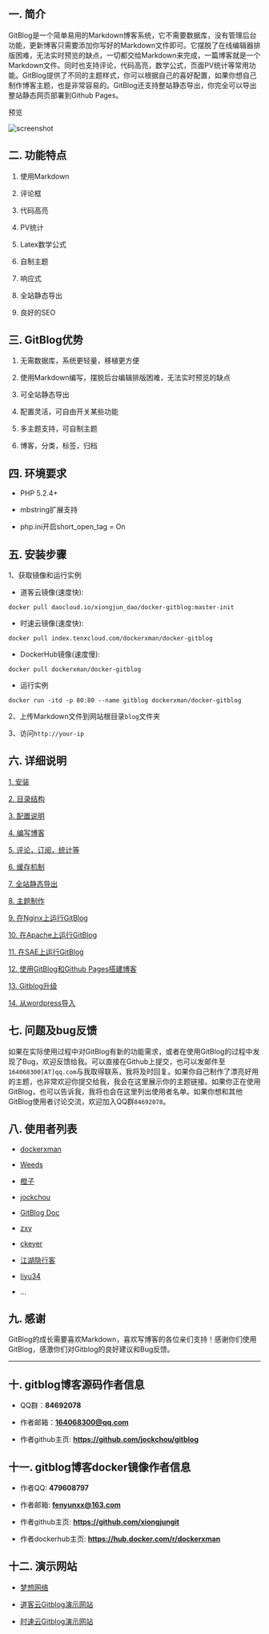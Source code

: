 <!--
author: jockchou
head: http://pingodata.qiniudn.com/jockchou-avatar.jpg
date: 2015-07-31
title: 欢迎使用GitBlog
tags: GitBlog
category: GitBlog
status: publish
summary: GitBlog是一个简单易用的Markdown博客系统，它不需要数据库，没有管理后台功能，更新博客只需要添加你写好的Markdown文件即可。
-->

## 一. 简介 ##
GitBlog是一个简单易用的Markdown博客系统，它不需要数据库，没有管理后台功能，更新博客只需要添加你写好的Markdown文件即可。它摆脱了在线编辑器排版困难，无法实时预览的缺点，一切都交给Markdown来完成，一篇博客就是一个Markdown文件。同时也支持评论，代码高亮，数学公式，页面PV统计等常用功能。GitBlog提供了不同的主题样式，你可以根据自己的喜好配置，如果你想自己制作博客主题，也是非常容易的。GitBlog还支持整站静态导出，你完全可以导出整站静态网页部署到Github Pages。

预览

![screenshot](https://github.com/xiongjungit/gitblog/raw/master/screenshot.png)

## 二. 功能特点 ##

1. 使用Markdown  

2. 评论框  

3. 代码高亮  

4. PV统计  

5. Latex数学公式  

6. 自制主题  

7. 响应式  

8. 全站静态导出  

9. 良好的SEO  

## 三. GitBlog优势 ##
 
1. 无需数据库，系统更轻量，移植更方便  

2. 使用Markdown编写，摆脱后台编辑排版困难，无法实时预览的缺点  

3. 可全站静态导出  

4. 配置灵活，可自由开关某些功能  

5. 多主题支持，可自制主题  

6. 博客，分类，标签，归档  

## 四. 环境要求 ##

- PHP 5.2.4+ 

- mbstring扩展支持 

- php.ini开启short_open_tag = On 

## 五. 安装步骤

1、获取镜像和运行实例

- 道客云镜像(速度快):
```
docker pull daocloud.io/xiongjun_dao/docker-gitblog:master-init 
```

- 时速云镜像(速度快): 
```
docker pull index.tenxcloud.com/dockerxman/docker-gitblog  
```

- DockerHub镜像(速度慢): 
```
docker pull dockerxman/docker-gitblog
```

- 运行实例
```
docker run -itd -p 80:80 --name gitblog dockerxman/docker-gitblog
```
 
2、上传Markdown文件到网站根目录`blog`文件夹 

3、访问`http://your-ip`


## 六. 详细说明 ##

[1. 安装][1]  

[2. 目录结构][2]  

[3. 配置说明][3]  

[4. 编写博客][4]  

[5. 评论，订阅，统计等][5]  

[6. 缓存机制][6]  

[7. 全站静态导出][7]  

[8. 主题制作][8]  

[9. 在Nginx上运行GitBlog][9]  

[10. 在Apache上运行GitBlog][10]  

[11. 在SAE上运行GitBlog][11]  

[12. 使用GitBlog和Github Pages搭建博客][12]  

[13. Gitblog升级][13]  

[14. 从wordpress导入][14]

## 七. 问题及bug反馈 ##

如果在实际使用过程中对GitBlog有新的功能需求，或者在使用GitBlog的过程中发现了Bug，欢迎反馈给我。可以直接在Github上提交，也可以发邮件至`164068300[AT]qq.com`与我取得联系，我将及时回复。如果你自己制作了漂亮好用的主题，也非常欢迎你提交给我，我会在这里展示你的主题链接。如果你正在使用GitBlog，也可以告诉我，我将也会在这里列出使用者名单。如果你想和其他GitBlog使用者讨论交流，欢迎加入QQ群`84692078`。

## 八. 使用者列表 ##

- [dockerxman][28]

- [Weeds][20]

- [橙子][21]

- [jockchou][22]

- [GitBlog Doc][23]

- [zxy][24]  

- [ckeyer][25]

- [江湖隐行客][26]

- [liyu34][27]

- ...


## 九. 感谢 ##

GitBlog的成长需要喜欢Markdown，喜欢写博客的各位亲们支持！感谢你们使用GitBlog，感激你们对Gitblog的良好建议和Bug反馈。



---

## 十. gitblog博客源码作者信息

- QQ群：**84692078**

- 作者邮箱：**164068300@qq.com**

- 作者github主页: **https://github.com/jockchou/gitblog**

## 十一. gitblog博客docker镜像作者信息

- 作者QQ: **479608797**

- 作者邮箱: **fenyunxx@163.com**

- 作者github主页: **https://github.com/xiongjungit**

- 作者dockerhub主页: **https://hub.docker.com/r/dockerxman**



[1]:http://gitblogdoc.sinaapp.com/blog/gitblog/install.html
[2]:http://gitblogdoc.sinaapp.com/blog/gitblog/struct.html
[3]:http://gitblogdoc.sinaapp.com/blog/gitblog/config.html
[4]:http://gitblogdoc.sinaapp.com/blog/gitblog/edit.html
[5]:http://gitblogdoc.sinaapp.com/blog/gitblog/other-func.html
[6]:http://gitblogdoc.sinaapp.com/blog/gitblog/cache.html
[7]:http://gitblogdoc.sinaapp.com/blog/gitblog/export.html
[8]:http://gitblogdoc.sinaapp.com/blog/gitblog/theme.html
[9]:http://gitblogdoc.sinaapp.com/blog/gitblog/nginx.html
[10]:http://gitblogdoc.sinaapp.com/blog/gitblog/apache.html
[11]:http://gitblogdoc.sinaapp.com/blog/gitblog/sae.html
[12]:http://gitblogdoc.sinaapp.com/blog/gitblog/github-pages.html
[13]:http://gitblogdoc.sinaapp.com/blog/gitblog/update.html
[14]:http://gitblogdoc.sinaapp.com/blog/gitblog/wordpress.html


[20]: http://blog.hiweeds.net
[21]: http://xiaochengzi.sinaapp.com
[22]: http://jockchou.com
[23]: http://gitblogdoc.sinaapp.com
[24]: http://zxy.link
[25]: http://blog.ckeyer.com
[26]: http://wangzugang.net
[27]: http://liyu34.xyz
[28]: http://mxnet.cc

## 十二. 演示网站

- [梦想网络](http://mxnet.cc)

- [道客云Gitblog演示网站](http://gitblog.daoapp.io/)

- [时速云Gitblog演示网站](http://gitblog-dockerxman.tenxcloud.net)

